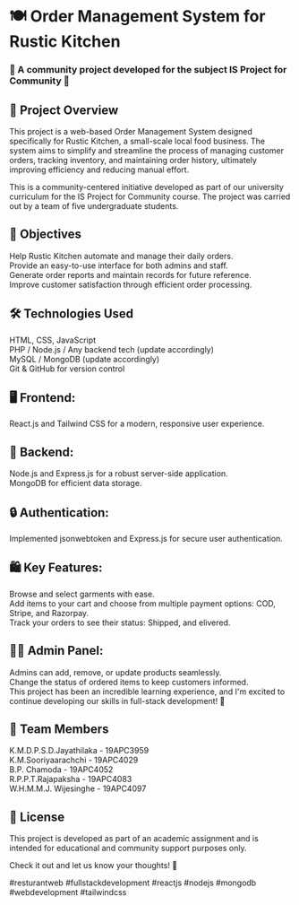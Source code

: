 # 🍽️ Order Management System for Rustic Kitchen

### 🌟 A community project developed for the subject IS Project for Community 🌟

## 📖 Project Overview
This project is a web-based Order Management System designed specifically for Rustic Kitchen, a small-scale local food business. The system aims to simplify and streamline the process of managing customer orders, tracking inventory, and maintaining order history, ultimately improving efficiency and reducing manual effort.

This is a community-centered initiative developed as part of our university curriculum for the IS Project for Community course. The project was carried out by a team of five undergraduate students.

## 🎯 Objectives
Help Rustic Kitchen automate and manage their daily orders.<br>
Provide an easy-to-use interface for both admins and staff.<br>
Generate order reports and maintain records for future reference.<br>
Improve customer satisfaction through efficient order processing.

## 🛠️ Technologies Used
HTML, CSS, JavaScript<br>
PHP / Node.js / Any backend tech (update accordingly)<br>
MySQL / MongoDB (update accordingly)<br>
Git & GitHub for version control

## 🖥 Frontend:

React.js and Tailwind CSS for a modern, responsive user experience.

## 🔧 Backend:

Node.js and Express.js for a robust server-side application.<br>
MongoDB for efficient data storage.

## 🔒 Authentication:
Implemented jsonwebtoken and Express.js for secure user authentication.

## 🛍 Key Features:
Browse and select garments with ease.<br>
Add items to your cart and choose from multiple payment options: COD, Stripe, and Razorpay.<br>
Track your orders to see their status: Shipped, and elivered.

## 👩‍💼 Admin Panel:
Admins can add, remove, or update products seamlessly.<br>
Change the status of ordered items to keep customers informed.<br>
This project has been an incredible learning experience, and I'm excited to continue developing our skills in full-stack development! 🚀

## 👥 Team Members
K.M.D.P.S.D.Jayathilaka - 19APC3959<br>
K.M.Sooriyaarachchi - 19APC4029<br>
B.P. Chamoda - 19APC4052<br>
R.P.P.T.Rajapaksha - 19APC4083<br>
W.H.M.M.J. Wijesinghe - 19APC4097


## 📃 License
This project is developed as part of an academic assignment and is intended for educational and community support purposes only.

Check it out and let us know your thoughts! 💬

#resturantweb #fullstackdevelopment #reactjs #nodejs #mongodb #webdevelopment #tailwindcss